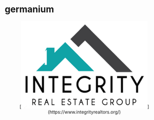 # germanium




<p align="center">
  [<img src="HTML/img/hologo.png" width="400" />](https://www.integrityrealtors.org/)
</p>






